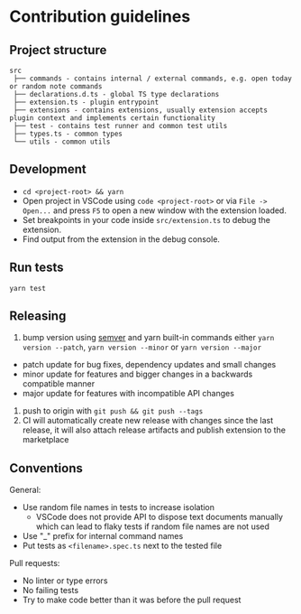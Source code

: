 # Contribution guidelines

## Project structure

```
src
 ├── commands - contains internal / external commands, e.g. open today or random note commands
 ├── declarations.d.ts - global TS type declarations
 ├── extension.ts - plugin entrypoint
 ├── extensions - contains extensions, usually extension accepts plugin context and implements certain functionality
 ├── test - contains test runner and common test utils
 ├── types.ts - common types
 └── utils - common utils
```

## Development

* `cd <project-root> && yarn`
* Open project in VSCode using `code <project-root>` or via `File -> Open...` and press `F5` to open a new window with the extension loaded.
* Set breakpoints in your code inside `src/extension.ts` to debug the extension.
* Find output from the extension in the debug console.

## Run tests

```
yarn test
```

## Releasing

1. bump version using [semver](https://semver.org/) and yarn built-in commands either `yarn version --patch`, `yarn version --minor` or `yarn version --major`
  - patch update for bug fixes, dependency updates and small changes
  - minor update for features and bigger changes in a backwards compatible manner
  - major update for features with incompatible API changes
1. push to origin with `git push && git push --tags`
1. CI will automatically create new release with changes since the last release, it will also attach release artifacts and publish extension to the marketplace

## Conventions

General:

- Use random file names in tests to increase isolation
  - VSCode does not provide API to dispose text documents manually which can lead to flaky tests if random file names are not used
- Use "_" prefix for internal command names
- Put tests as `<filename>.spec.ts` next to the tested file

Pull requests:

- No linter or type errors
- No failing tests
- Try to make code better than it was before the pull request
